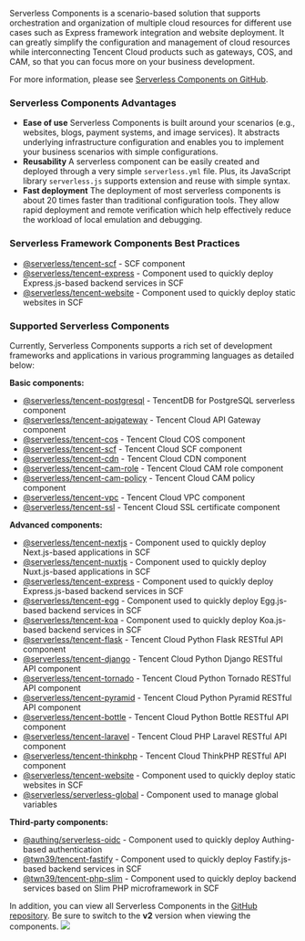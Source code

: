 Serverless Components is a scenario-based solution that supports orchestration and organization of multiple cloud resources for different use cases such as Express framework integration and website deployment. It can greatly simplify the configuration and management of cloud resources while interconnecting Tencent Cloud products such as gateways, COS, and CAM, so that you can focus more on your business development.

For more information, please see [Serverless Components on GitHub](https://github.com/serverless/components/blob/master/README.cn.md).

### Serverless Components Advantages

- **Ease of use**
Serverless Components is built around your scenarios (e.g., websites, blogs, payment systems, and image services). It abstracts underlying infrastructure configuration and enables you to implement your business scenarios with simple configurations.
- **Reusability**
A serverless component can be easily created and deployed through a very simple `serverless.yml` file. Plus, its JavaScript library `serverless.js` supports extension and reuse with simple syntax.
- **Fast deployment**
The deployment of most serverless components is about 20 times faster than traditional configuration tools. They allow rapid deployment and remote verification which help effectively reduce the workload of local emulation and debugging.

### Serverless Framework Components Best Practices

- [@serverless/tencent-scf](https://github.com/serverless-components/tencent-scf/tree/v2/) - SCF component
- [@serverless/tencent-express](https://github.com/serverless-components/tencent-express/tree/v2/) - Component used to quickly deploy Express.js-based backend services in SCF
- [@serverless/tencent-website](https://github.com/serverless-components/tencent-website/tree/v2/) - Component used to quickly deploy static websites in SCF


### Supported Serverless Components

Currently, Serverless Components supports a rich set of development frameworks and applications in various programming languages as detailed below:

**Basic components:**
-  [@serverless/tencent-postgresql](https://github.com/serverless-components/tencent-postgresql/tree/v2) - TencentDB for PostgreSQL serverless component
- [@serverless/tencent-apigateway](https://github.com/serverless-components/tencent-apigateway) - Tencent Cloud API Gateway component
- [@serverless/tencent-cos](https://github.com/serverless-components/tencent-cos) - Tencent Cloud COS component
- [@serverless/tencent-scf](https://github.com/serverless-components/tencent-scf/tree/v2) - Tencent Cloud SCF component
- [@serverless/tencent-cdn](https://github.com/serverless-components/tencent-cdn) - Tencent Cloud CDN component
- [@serverless/tencent-cam-role](https://github.com/serverless-components/tencent-cam-role) - Tencent Cloud CAM role component
- [@serverless/tencent-cam-policy](https://github.com/serverless-components/tencent-cam-policy) - Tencent Cloud CAM policy component
- [@serverless/tencent-vpc](https://github.com/serverless-components/tencent-vpc/tree/v2) - Tencent Cloud VPC component
- [@serverless/tencent-ssl](https://github.com/serverless-tencent/tencent-ssl) - Tencent Cloud SSL certificate component



**Advanced components:**
- [@serverless/tencent-nextjs](https://github.com/serverless-components/tencent-nextjs/tree/v2) - Component used to quickly deploy Next.js-based applications in SCF
- [@serverless/tencent-nuxtjs](https://github.com/serverless-components/tencent-nuxtjs/tree/v2) - Component used to quickly deploy Nuxt.js-based applications in SCF
- [@serverless/tencent-express](https://github.com/serverless-components/tencent-express/tree/v2) - Component used to quickly deploy Express.js-based backend services in SCF
- [@serverless/tencent-egg](https://github.com/serverless-components/tencent-egg/tree/v2) - Component used to quickly deploy Egg.js-based backend services in SCF
- [@serverless/tencent-koa](https://github.com/serverless-components/tencent-koa/tree/v2) - Component used to quickly deploy Koa.js-based backend services in SCF
- [@serverless/tencent-flask](https://github.com/serverless-components/tencent-flask) - Tencent Cloud Python Flask RESTful API component
- [@serverless/tencent-django](https://github.com/serverless-tencent/tencent-django/tree/v2) - Tencent Cloud Python Django RESTful API component
- [@serverless/tencent-tornado](https://github.com/serverless-tencent/tencent-tornado) - Tencent Cloud Python Tornado RESTful API component
- [@serverless/tencent-pyramid](https://github.com/serverless-tencent/tencent-pyramid) - Tencent Cloud Python Pyramid RESTful API component
- [@serverless/tencent-bottle](https://github.com/serverless-tencent/tencent-bottle) - Tencent Cloud Python Bottle RESTful API component
- [@serverless/tencent-laravel](https://github.com/serverless-components/tencent-laravel) - Tencent Cloud PHP Laravel RESTful API component
- [@serverless/tencent-thinkphp](https://github.com/serverless-components/tencent-thinkphp) - Tencent Cloud ThinkPHP RESTful API component
- [@serverless/tencent-website](https://github.com/serverless-components/tencent-website/tree/v2) - Component used to quickly deploy static websites in SCF
- [@serverless/serverless-global](https://github.com/serverless-tencent/serverless-global) - Component used to manage global variables

**Third-party components:**
- [@authing/serverless-oidc](https://github.com/Authing/serverless-oidc) - Component used to quickly deploy Authing-based authentication
- [@twn39/tencent-fastify](https://github.com/twn39/tencent-fastify) - Component used to quickly deploy Fastify.js-based backend services in SCF
- [@twn39/tencent-php-slim](https://github.com/twn39/tencent-php-slim) - Component used to quickly deploy backend services based on Slim PHP microframework in SCF

In addition, you can view all Serverless Components in the [GitHub repository](https://github.com/serverless-components?q=tencent). Be sure to switch to the **v2** version when viewing the components.
![](https://main.qcloudimg.com/raw/8d30e522c8a8d3e46a8b057eaa161a13.png)
